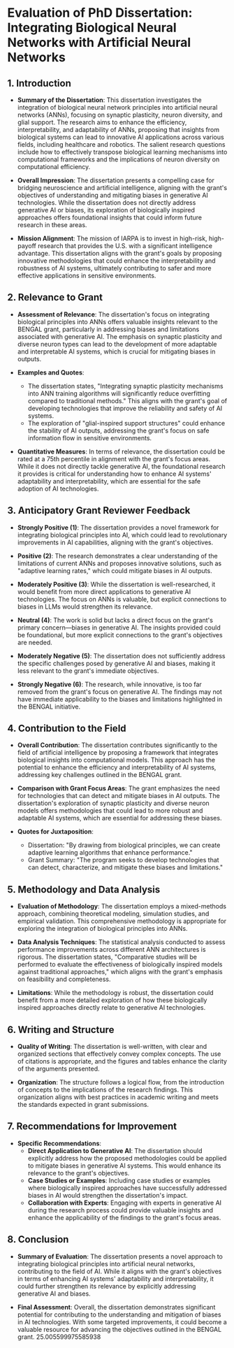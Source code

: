 # Evaluation of PhD Dissertation: Integrating Biological Neural Networks with Artificial Neural Networks

## 1. Introduction
- **Summary of the Dissertation**: This dissertation investigates the integration of biological neural network principles into artificial neural networks (ANNs), focusing on synaptic plasticity, neuron diversity, and glial support. The research aims to enhance the efficiency, interpretability, and adaptability of ANNs, proposing that insights from biological systems can lead to innovative AI applications across various fields, including healthcare and robotics. The salient research questions include how to effectively transpose biological learning mechanisms into computational frameworks and the implications of neuron diversity on computational efficiency.

- **Overall Impression**: The dissertation presents a compelling case for bridging neuroscience and artificial intelligence, aligning with the grant's objectives of understanding and mitigating biases in generative AI technologies. While the dissertation does not directly address generative AI or biases, its exploration of biologically inspired approaches offers foundational insights that could inform future research in these areas.

- **Mission Alignment**: The mission of IARPA is to invest in high-risk, high-payoff research that provides the U.S. with a significant intelligence advantage. This dissertation aligns with the grant's goals by proposing innovative methodologies that could enhance the interpretability and robustness of AI systems, ultimately contributing to safer and more effective applications in sensitive environments.

## 2. Relevance to Grant
- **Assessment of Relevance**: The dissertation's focus on integrating biological principles into ANNs offers valuable insights relevant to the BENGAL grant, particularly in addressing biases and limitations associated with generative AI. The emphasis on synaptic plasticity and diverse neuron types can lead to the development of more adaptable and interpretable AI systems, which is crucial for mitigating biases in outputs.

- **Examples and Quotes**: 
  - The dissertation states, "Integrating synaptic plasticity mechanisms into ANN training algorithms will significantly reduce overfitting compared to traditional methods." This aligns with the grant's goal of developing technologies that improve the reliability and safety of AI systems.
  - The exploration of "glial-inspired support structures" could enhance the stability of AI outputs, addressing the grant's focus on safe information flow in sensitive environments.

- **Quantitative Measures**: In terms of relevance, the dissertation could be rated at a 75th percentile in alignment with the grant's focus areas. While it does not directly tackle generative AI, the foundational research it provides is critical for understanding how to enhance AI systems' adaptability and interpretability, which are essential for the safe adoption of AI technologies.

## 3. Anticipatory Grant Reviewer Feedback
- **Strongly Positive (1)**: The dissertation provides a novel framework for integrating biological principles into AI, which could lead to revolutionary improvements in AI capabilities, aligning with the grant's objectives.
  
- **Positive (2)**: The research demonstrates a clear understanding of the limitations of current ANNs and proposes innovative solutions, such as "adaptive learning rates," which could mitigate biases in AI outputs.

- **Moderately Positive (3)**: While the dissertation is well-researched, it would benefit from more direct applications to generative AI technologies. The focus on ANNs is valuable, but explicit connections to biases in LLMs would strengthen its relevance.

- **Neutral (4)**: The work is solid but lacks a direct focus on the grant's primary concern—biases in generative AI. The insights provided could be foundational, but more explicit connections to the grant's objectives are needed.

- **Moderately Negative (5)**: The dissertation does not sufficiently address the specific challenges posed by generative AI and biases, making it less relevant to the grant's immediate objectives. 

- **Strongly Negative (6)**: The research, while innovative, is too far removed from the grant's focus on generative AI. The findings may not have immediate applicability to the biases and limitations highlighted in the BENGAL initiative.

## 4. Contribution to the Field
- **Overall Contribution**: The dissertation contributes significantly to the field of artificial intelligence by proposing a framework that integrates biological insights into computational models. This approach has the potential to enhance the efficiency and interpretability of AI systems, addressing key challenges outlined in the BENGAL grant.

- **Comparison with Grant Focus Areas**: The grant emphasizes the need for technologies that can detect and mitigate biases in AI outputs. The dissertation's exploration of synaptic plasticity and diverse neuron models offers methodologies that could lead to more robust and adaptable AI systems, which are essential for addressing these biases.

- **Quotes for Juxtaposition**: 
  - Dissertation: "By drawing from biological principles, we can create adaptive learning algorithms that enhance performance."
  - Grant Summary: "The program seeks to develop technologies that can detect, characterize, and mitigate these biases and limitations."

## 5. Methodology and Data Analysis
- **Evaluation of Methodology**: The dissertation employs a mixed-methods approach, combining theoretical modeling, simulation studies, and empirical validation. This comprehensive methodology is appropriate for exploring the integration of biological principles into ANNs.

- **Data Analysis Techniques**: The statistical analysis conducted to assess performance improvements across different ANN architectures is rigorous. The dissertation states, "Comparative studies will be performed to evaluate the effectiveness of biologically inspired models against traditional approaches," which aligns with the grant's emphasis on feasibility and completeness.

- **Limitations**: While the methodology is robust, the dissertation could benefit from a more detailed exploration of how these biologically inspired approaches directly relate to generative AI technologies.

## 6. Writing and Structure
- **Quality of Writing**: The dissertation is well-written, with clear and organized sections that effectively convey complex concepts. The use of citations is appropriate, and the figures and tables enhance the clarity of the arguments presented.

- **Organization**: The structure follows a logical flow, from the introduction of concepts to the implications of the research findings. This organization aligns with best practices in academic writing and meets the standards expected in grant submissions.

## 7. Recommendations for Improvement
- **Specific Recommendations**:
  - **Direct Application to Generative AI**: The dissertation should explicitly address how the proposed methodologies could be applied to mitigate biases in generative AI systems. This would enhance its relevance to the grant's objectives.
  - **Case Studies or Examples**: Including case studies or examples where biologically inspired approaches have successfully addressed biases in AI would strengthen the dissertation's impact.
  - **Collaboration with Experts**: Engaging with experts in generative AI during the research process could provide valuable insights and enhance the applicability of the findings to the grant's focus areas.

## 8. Conclusion
- **Summary of Evaluation**: The dissertation presents a novel approach to integrating biological principles into artificial neural networks, contributing to the field of AI. While it aligns with the grant's objectives in terms of enhancing AI systems' adaptability and interpretability, it could further strengthen its relevance by explicitly addressing generative AI and biases.

- **Final Assessment**: Overall, the dissertation demonstrates significant potential for contributing to the understanding and mitigation of biases in AI technologies. With some targeted improvements, it could become a valuable resource for advancing the objectives outlined in the BENGAL grant. 25.005599975585938
